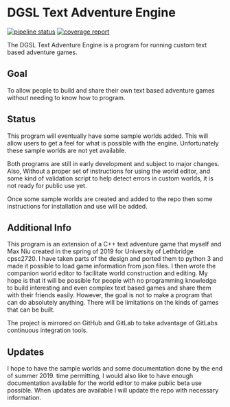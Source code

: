 DGSL Text Adventure Engine
==========================

[![pipeline status](https://gitlab.com/strinsberg/dgsl-text-adventure-engine/badges/master/pipeline.svg)](https://gitlab.com/strinsberg/dgsl-text-adventure-engine)
[![coverage report](https://gitlab.com/strinsberg/dgsl-text-adventure-engine/badges/master/coverage.svg)](https://gitlab.com/strinsberg/dgsl-text-adventure-engine)

The DGSL Text Adventure Engine is a program for running custom text based adventure games.

## Goal
To allow people to build and share their own text based adventure games without needing to know how to program.

## Status
This program will eventually have some sample worlds added. This will allow users to get a feel for what is possible with the engine. Unfortunately these sample worlds are not yet available.

Both programs are still in early development and subject to major changes. Also, Without a proper set of instructions for using the world editor, and some kind of validation script to help detect errors in custom worlds, it is not ready for public use yet.

Once some sample worlds are created and added to the repo then some instructions for installation and use will be added.

## Additional Info
This program is an extension of a C++ text adventure game that myself and Max Niu created in the spring of 2019 for University of Lethbridge cpsc2720. I have taken parts of the design and ported them to python 3 and made it possible to load game information from json files. I then wrote the companion world editor to facilitate world construction and editing. My hope is that it will be possible for people with no programming knowledge to build interesting and even complex text based games and share them with their friends easily. However, the goal is not to make a program that can do absolutely anything. There will be limitations on the kinds of games that can be built.

The project is mirrored on GitHub and GitLab to take advantage of GitLabs continuous integration tools.

## Updates
I hope to have the sample worlds and some documentation done by the end of summer 2019. time permitting, I would also like to have enough documentation available for the world editor to make public beta use possible. When updates are available I will update the repo with necessary information.
